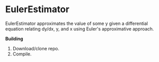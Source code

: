 # EulerEstimator
EulerEstimator approximates the value of some y given a differential equation relating dy/dx, y, and x using Euler's approximative approach.

**Building**

1. Download/clone repo.
2. Compile.
